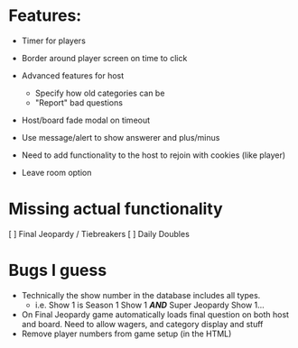 # Features:
 - Timer for players
 - Border around player screen on time to click

 - Advanced features for host
    - Specify how old categories can be
    - "Report" bad questions

- Host/board fade modal on timeout
- Use message/alert to show answerer and plus/minus
- Need to add functionality to the host to rejoin with cookies (like player)
- Leave room option


# Missing actual functionality
 [ ] Final Jeopardy / Tiebreakers
 [ ] Daily Doubles

# Bugs I guess
- Technically the show number in the database includes all types.
    - i.e. Show 1 is Season 1 Show 1 ***AND*** Super Jeopardy Show 1...
- On Final Jeopardy game automatically loads final question on both host and board. Need to allow wagers, and category display and stuff
- Remove player numbers from game setup (in the HTML)